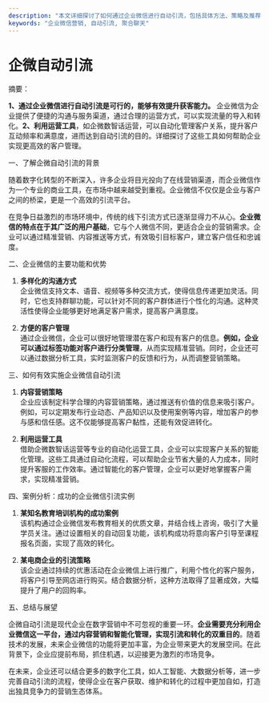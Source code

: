 ```yaml
---
description: "本文详细探讨了如何通过企业微信进行自动引流，包括具体方法、策略及推荐工具。适合希望提高获客能力的企业。"
keywords: "企业微信营销, 自动引流, 聚合聊天"
---
```

# 企微自动引流

摘要： 

**1、通过企业微信进行自动引流是可行的，能够有效提升获客能力。** 企业微信为企业提供了便捷的沟通与服务渠道，通过合理的运营方式，可以实现流量的导入和转化。**2、利用运营工具**，如企微数智话运营，可以自动化管理客户关系，提升客户互动频率和满意度，进而达到自动引流的目的。详细探讨了这些工具如何帮助企业实现更高效的客户管理。

一、了解企微自动引流的背景

随着数字化转型的不断深入，许多企业将目光投向了在线营销渠道，而企业微信作为一个专业的商业工具，在市场中越来越受到重视。企业微信不仅仅是企业与客户之间的桥梁，更是一个高效的引流平台。

在竞争日益激烈的市场环境中，传统的线下引流方式已逐渐显得力不从心。**企业微信的特点在于其广泛的用户基础**，它与个人微信不同，更适合企业的营销需求。企业可以通过精准营销、内容推送等方式，有效吸引目标客户，建立客户信任和忠诚度。

二、企业微信的主要功能和优势

1. **多样化的沟通方式**  
企业微信支持文本、语音、视频等多种交流方式，使得信息传递更加灵活。同时，它也支持群聊功能，可以针对不同的客户群体进行个性化的沟通。这种灵活性使得企业能够更好地满足客户需求，提高客户满意度。

2. **方便的客户管理**  
通过企业微信，企业可以很好地管理潜在客户和现有客户的信息。**例如，企业可以通过标签功能对客户进行分类管理**，从而实现精准营销。同时，企业还可以通过数据分析工具，实时监测客户的反馈和行为，从而调整营销策略。

三、如何有效实施企业微信自动引流

1. **内容营销策略**  
企业应该制定科学合理的内容营销策略，通过推送有价值的信息来吸引客户。例如，可以定期发布行业动态、产品知识以及使用案例等内容，增加客户的参与感和信任感。这不仅能够提高客户黏性，还能有效促进转化。

2. **利用运营工具**  
借助企微数智话运营等专业的自动化运营工具，企业可以实现客户关系的智能化管理。这些工具通过自动化流程，可以帮助企业节省大量的人力成本，同时提升客服的工作效率。通过智能化的客户管理，企业可以更好地掌握客户需求，实现精准营销。

四、案例分析：成功的企业微信引流实例

1. **某知名教育培训机构的成功案例**  
该机构通过企业微信发布教育相关的优质文章，并结合线上咨询，吸引了大量学员关注。通过设置相关的自动回复功能，该机构成功将意向客户引导至课程报名页面，实现了高效的转化。

2. **某电商企业的引流策略**  
该企业通过持续的优惠活动在企业微信上进行推广，利用个性化的客户服务，将客户引导至网店进行购买。结合数据分析，这种方法取得了显著成效，大幅提升了用户的回购率。

五、总结与展望

企微自动引流是现代企业在数字营销中不可忽视的重要一环。**企业需要充分利用企业微信这一平台，通过内容营销和智能化管理，实现引流和转化的双重目的**。随着技术的发展，未来企业微信的功能将更加丰富，为企业带来更大的发展空间。在此背景下，企业应提前布局，抓住机遇，以迎接更为激烈的市场竞争。

在未来，企业还可以结合更多的数字化工具，如人工智能、大数据分析等，进一步完善自动引流的流程，使得企业在客户获取、维护和转化的过程中更加自如，打造出独具竞争力的营销生态体系。
